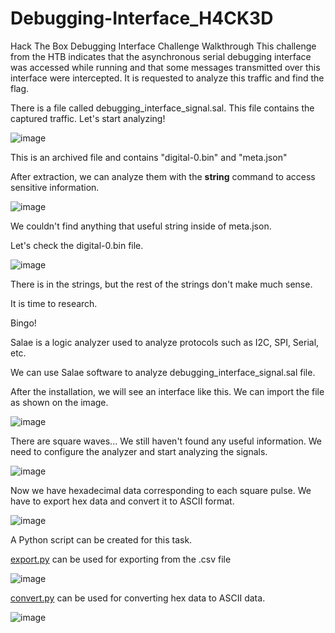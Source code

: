 # Debugging-Interface_H4CK3D
Hack The Box Debugging Interface Challenge Walkthrough
This challenge from the HTB indicates that the asynchronous serial debugging interface was accessed while running and that some messages transmitted over this interface were intercepted. It is requested to analyze this traffic and find the flag.

There is a file called debugging_interface_signal.sal. This file contains the captured traffic. Let's start analyzing!

![image](https://github.com/Funched/Debugging-Interface_H4CK3D/assets/135317904/b46b2a3f-f693-4568-90b3-e4d18e490003)

This is an archived file and contains "digital-0.bin" and "meta.json"

After extraction, we can analyze them with the **string** command to access sensitive information. 

![image](https://github.com/Funched/Debugging-Interface_H4CK3D/assets/135317904/94fbbb41-995e-4800-b72f-e374bd3aeeb0)

We couldn't find anything that useful string inside of meta.json.

Let's check the digital-0.bin file.

![image](https://github.com/Funched/Debugging-Interface_H4CK3D/assets/135317904/8341f181-70cf-45c0-a09e-542db2f9f80f)

There is <salae> in the strings, but the rest of the strings don't make much sense.

It is time to research.

Bingo!

Salae is a logic analyzer used to analyze protocols such as I2C, SPI, Serial, etc.

We can use Salae software to analyze debugging_interface_signal.sal file. 

After the installation, we will see an interface like this. We can import the file as shown on the image.

![image](https://github.com/Funched/Debugging-Interface_H4CK3D/assets/135317904/573d5726-e5fd-4ff6-83ba-be810b69e2a8)


There are square waves...
We still haven't found any useful information. We need to configure the analyzer and start analyzing the signals.

![image](https://github.com/Funched/Debugging-Interface_H4CK3D/assets/135317904/1f804618-92a2-42db-b774-37a0d7b900e0)

Now we have hexadecimal data corresponding to each square pulse. We have to export hex data and convert it to ASCII format. 

![image](https://github.com/Funched/Debugging-Interface_H4CK3D/assets/135317904/d2ea6529-3fe4-41d4-b9b9-5f0280504652)

A Python script can be created for this task. 

[export.py](https://github.com/Funched/Debugging-Interface_H4CK3D/blob/main/export.py) can be used for exporting from the .csv file

![image](https://github.com/Funched/Debugging-Interface_H4CK3D/assets/135317904/9d188c06-890d-4db5-91a6-fd3e130b244c)

[convert.py](https://github.com/Funched/Debugging-Interface_H4CK3D/blob/main/convert.py) can be used for converting hex data to ASCII data.

![image](https://github.com/Funched/Debugging-Interface_H4CK3D/assets/135317904/c5444660-c1e9-44da-b82a-350e14854c50)


